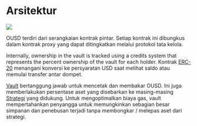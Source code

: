 # Arsitektur

![](../.gitbook/assets/ousd_docs_graphics_3.png)

OUSD terdiri dari serangkaian kontrak pintar. Setiap kontrak ini dibungkus dalam kontrak proxy yang dapat ditingkatkan melalui protokol tata kelola.

Internally, ownership in the vault is tracked using a credits system that represents the percent ownership of the vault for each holder. Kontrak [ERC-20](api/erc-20-1.md) menangani konversi ke persyaratan USD saat melihat saldo atau memulai transfer antar dompet.

[Vault](api/vault.md) bertanggung jawab untuk mencetak dan membakar OUSD. Ini juga memberlakukan persentase aset yang disebarkan ke masing-masing [Strategi](../core-concepts/supported-strategies/) yang didukung. Untuk mengoptimalkan biaya gas, vault mempertahankan penyangga untuk memungkinkan sebagian besar simpanan dan penebusan terjadi tanpa membongkar / melepas aset dari strategi.



